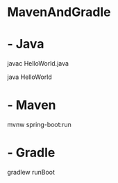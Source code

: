 # MavenAndGradle
# - Java

javac HelloWorld.java

java HelloWorld

# - Maven

mvnw spring-boot:run

# - Gradle

gradlew runBoot
